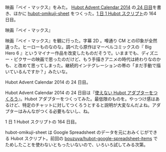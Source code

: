 映画『ベイ・マックス』をみた。 [Hubot Advent Calendar 2014][hubot-adventar-2014] の[ 24 日目][hubot-adventar-2014-24]を書き、ほかに [hubot-omikuji-sheet][gh:bouzuya/hubot-omikuji-sheet] をつくった。[1 日 1 Hubot スクリプト][hubot-script-per-day]の 164 日目。

映画『ベイ・マックス』

映画『ベイ・マックス』を観に行った。字幕 2D 。噂通り CM との印象が全然違った。ヒーローものなのな。調べたら原作はマーベルコミックスの『 Big Hero 6 』というマイナー作品を改変したものだそうで。いままでも、ディズニー・ピクサーの映画で思ったのだけど、もう手描きアニメの時代は終わりなのかも、と改めて思ってしまった。継続的インテグレーションの帯の「まだ手動で描いているんですか？」みたいな。

Hubot Advent Calendar 2014 の 24 日目。

Hubot Advent Calendar 2014 の 24 日目は『[使えない Hubot アダプターをつくろう][hubot-adventar-2014-24]』。Hubot アダプターをつくってみた。最低限のものを。やっつけ感はあるけど、特定のチャットに対してつくろうとすると説明が大変なんだよね。アダプターはみんながつくる必要もないし、ね。

1 日 1 Hubot スクリプトの 164 日目。

hubot-omikuji-sheet は Google Spreadsheet のデータを元におみくじができる Hubot スクリプト。前回の [bouzuya/hubot-google-spreadsheet-items][gh:bouzuya/hubot-google-spreadsheet-items] でためしたことを使わないともったいないので、いろいろ試してみる次第。

[hubot-adventar-2014]: http://www.adventar.org/calendars/384
[hubot-adventar-2014-24]: http://qiita.com/bouzuya/items/3664e82984117ceb7ff9
[hubot-script-per-day]: http://blog.bouzuya.net/posts?tags=hubot-script-per-day
[gh:bouzuya/hubot-google-spreadsheet-items]: https://github.com/bouzuya/hubot-google-spreadsheet-items
[gh:bouzuya/hubot-omikuji-sheet]: https://github.com/bouzuya/hubot-omikuji-sheet
